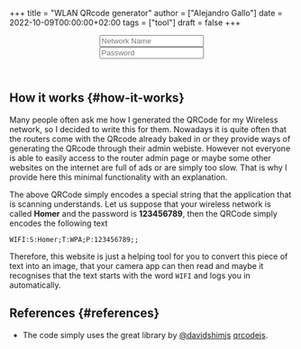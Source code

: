 +++
title = "WLAN QRcode generator"
author = ["Alejandro Gallo"]
date = 2022-10-09T00:00:00+02:00
tags = ["tool"]
draft = false
+++

<script src="https://cdnjs.cloudflare.com/ajax/libs/qrcodejs/1.0.0/qrcode.min.js"></script>

<center>
  <div id="qrcode";></div>
  <input type="text" id="ssid" placeholder="Network Name" oninput="generate_qrcode()">
  <br>
  <input type="password" id="pass" placeholder="Password" oninput="generate_qrcode()">
  <br>
  <code id="qrstring">
  </code>
</center>

<script>
function generate_qrcode() {
    let ssid = document.getElementById("ssid").value,
        pass = document.getElementById("pass").value,
        qrstring = document.getElementById("qrstring"),
        qrcode = document.getElementById("qrcode");

    let code = `WIFI:S:${ssid};T:WPA;P:${pass};;`
    qrstring.innerHTML = code

    while (qrcode.lastChild) {
        qrcode.removeChild(qrcode.lastChild);
    }

    new QRCode(qrcode, code);
}

function init() {
    document.getElementById("ssid").focus()
    generate_qrcode()
}

window.addEventListener("load", init);
</script>


## How it works {#how-it-works}

Many people often ask me how I generated the QRCode for my Wireless
network, so I decided to write this for them.
Nowadays it is quite often that the routers come with the QRcode already
baked in or they provide ways of generating the QRcode through their
admin webiste. However not everyone is able to easily access to the router
admin page or maybe some other websites on the internet are full of ads or are
simply too slow.
That is why I provide here this minimal functionality with an explanation.

The above QRCode simply encodes a special string that the application that
is scanning understands. Let us suppose that your wireless network
is called **Homer** and the password is **123456789**, then the QRCode simply
encodes the following text

```text
WIFI:S:Homer;T:WPA;P:123456789;;
```

Therefore, this website is just a helping tool for you to convert
this piece of text into an image, that your camera app can then read
and maybe it recognises that the text starts with the word `WIFI`
and logs you in automatically.


## References {#references}

-   The code simply uses the great library by [@davidshimjs](https://github.com/davidshimjs)
    [qrcodejs](https://github.com/davidshimjs/qrcodejs).
